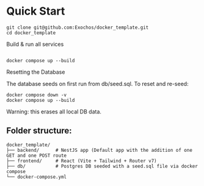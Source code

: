 # Quick Start

```# Clone repo
git clone git@github.com:Exochos/docker_template.git
cd docker_template
```

Build & run all services
```

docker compose up --build
```


Resetting the Database

The database seeds on first run from db/seed.sql.
To reset and re-seed:
```
docker compose down -v
docker compose up --build
```
Warning: this erases all local DB data.

## Folder structure:
```
docker_template/
├── backend/      # NestJS app (Default app with the addition of one GET and one POST route
├── frontend/     # React (Vite + Tailwind + Router v7)
├── db/           # Postgres DB seeded with a seed.sql file via docker compose
└── docker-compose.yml
```
